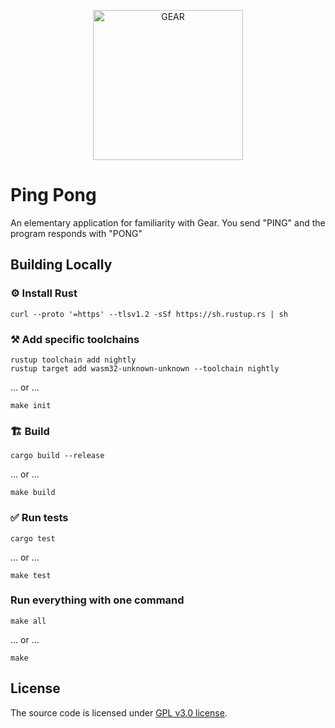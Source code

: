 <p align="center">
  <a href="https://gitpod.io/#https://github.com/gear-quick-start/ping">
    <img src="https://gitpod.io/button/open-in-gitpod.svg" width="240" alt="GEAR">
  </a>
</p>

# Ping Pong
An elementary application for familiarity with Gear. You send "PING" and the program responds with "PONG"

## Building Locally

### ⚙️ Install Rust

```shell
curl --proto '=https' --tlsv1.2 -sSf https://sh.rustup.rs | sh
```

### ⚒️ Add specific toolchains

```shell
rustup toolchain add nightly
rustup target add wasm32-unknown-unknown --toolchain nightly
```

... or ...

```shell
make init
```

### 🏗️ Build

```shell
cargo build --release
```

... or ...

```shell
make build
```

### ✅ Run tests

```shell
cargo test
```

... or ...

```shell
make test
```

### Run everything with one command

```shell
make all
```

... or ...

```shell
make
```

## License

The source code is licensed under [GPL v3.0 license](LICENSE).
